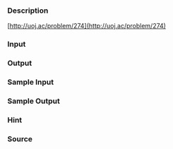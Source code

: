 
### Description
[http://uoj.ac/problem/274](http://uoj.ac/problem/274)
### Input

### Output

### Sample Input

### Sample Output

### Hint

### Source

